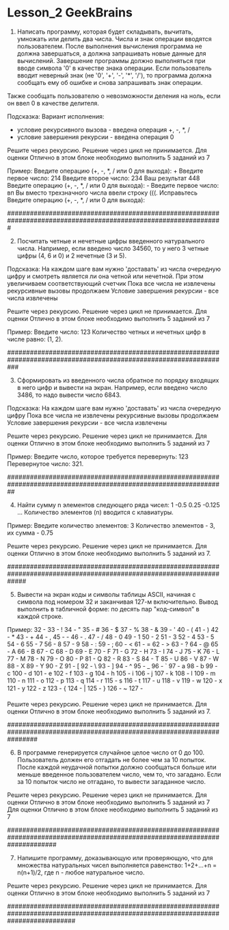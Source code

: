 # Lesson_2 GeekBrains

1.	Написать программу, которая будет складывать, вычитать, умножать или делить
два числа. Числа и знак операции вводятся пользователем. После выполнения
вычисления программа не должна завершаться, а должна запрашивать новые данные
для вычислений. Завершение программы должно выполняться при вводе символа '0'
в качестве знака операции. Если пользователь вводит неверный знак
(не '0', '+', '-', '*', '/'), то программа должна сообщать ему об ошибке и
снова запрашивать знак операции.

Также сообщать пользователю о невозможности деления на ноль,
если он ввел 0 в качестве делителя.

Подсказка:
Вариант исполнения:
- условие рекурсивного вызова - введена операция +, -, *, /
- условие завершения рекурсии - введена операция 0

Решите через рекурсию. Решение через цикл не принимается.
Для оценки Отлично в этом блоке необходимо выполнить 5 заданий из 7

Пример:
Введите операцию (+, -, *, / или 0 для выхода): +
Введите первое число: 214
Введите второе число: 234
Ваш результат 448
Введите операцию (+, -, *, / или 0 для выхода): -
Введите первое число: вп
Вы вместо трехзначного числа ввели строку (((. Исправьтесь
Введите операцию (+, -, *, / или 0 для выхода):

#################################################################################################################

2.	Посчитать четные и нечетные цифры введенного натурального числа.
Например, если введено число 34560, то у него 3 четные цифры
(4, 6 и 0) и 2 нечетные (3 и 5).

Подсказка:
На каждом шаге вам нужно 'доставать' из числа очередную цифру
и смотреть является ли она четной или нечетной. При этом увеличиваем соответствующий счетчик
Пока все числа не извлечены рекурсивные вызовы продолжаем
Условие завершения рекурсии - все числа извлечены

Решите через рекурсию. Решение через цикл не принимается.
Для оценки Отлично в этом блоке необходимо выполнить 5 заданий из 7

Пример:
Введите число: 123
Количество четных и нечетных цифр в числе равно: (1, 2).

###################################################################################################################

3.	Сформировать из введенного числа обратное по порядку входящих в него
цифр и вывести на экран. Например, если введено число 3486,
 то надо вывести число 6843.

Подсказка:
На каждом шаге вам нужно 'доставать' из числа очередную цифру
Пока все числа не извлечены рекурсивные вызовы продолжаем
Условие завершения рекурсии - все числа извлечены

Решите через рекурсию. Решение через цикл не принимается.
Для оценки Отлично в этом блоке необходимо выполнить 5 заданий из 7

Пример:
Введите число, которое требуется перевернуть: 123
Перевернутое число: 321.

##################################################################################################################

4.	Найти сумму n элементов следующего ряда чисел: 1 -0.5 0.25 -0.125 ...
Количество элементов (n) вводится с клавиатуры.

Пример:
Введите количество элементов: 3
Количество элементов - 3, их сумма - 0.75

Решите через рекурсию. Решение через цикл не принимается.
Для оценки Отлично в этом блоке необходимо выполнить 5 заданий из 7.

#####################################################################################################################

5.	Вывести на экран коды и символы таблицы ASCII, начиная с символа
под номером 32 и заканчивая 127-м включительно.
Вывод выполнить в табличной форме: по десять пар "код-символ" в каждой строке.

Пример:
32 -   33 - ! 34 - " 35 - # 36 - $ 37 - % 38 - & 39 - ' 40 - ( 41 - )
42 - * 43 - + 44 - , 45 - - 46 - . 47 - / 48 - 0 49 - 1 50 - 2 51 - 3
52 - 4 53 - 5 54 - 6 55 - 7 56 - 8 57 - 9 58 - : 59 - ; 60 - < 61 - =
62 - > 63 - ? 64 - @ 65 - A 66 - B 67 - C 68 - D 69 - E 70 - F 71 - G
72 - H 73 - I 74 - J 75 - K 76 - L 77 - M 78 - N 79 - O 80 - P 81 - Q
82 - R 83 - S 84 - T 85 - U 86 - V 87 - W 88 - X 89 - Y 90 - Z 91 - [
92 - \ 93 - ] 94 - ^ 95 - _ 96 - ` 97 - a 98 - b 99 - c 100 - d 101 - e
102 - f 103 - g 104 - h 105 - i 106 - j 107 - k 108 - l 109 - m 110 - n 111 - o
112 - p 113 - q 114 - r 115 - s 116 - t 117 - u 118 - v 119 - w 120 - x 121 - y
122 - z 123 - { 124 - | 125 - } 126 - ~ 127 - 

Решите через рекурсию. Решение через цикл не принимается.
Для оценки Отлично в этом блоке необходимо выполнить 5 заданий из 7.

########################################################################################################################

6.	В программе генерируется случайное целое число от 0 до 100.
Пользователь должен его отгадать не более чем за 10 попыток. После каждой
неудачной попытки должно сообщаться больше или меньше введенное пользователем
число, чем то, что загадано. Если за 10 попыток число не отгадано,
то вывести загаданное число.

Решите через рекурсию. Решение через цикл не принимается.
Для оценки Отлично в этом блоке необходимо выполнить 5 заданий из 7
Для оценки Отлично в этом блоке необходимо выполнить 5 заданий из 7

#############################################################################################################################

7.	Напишите программу, доказывающую или проверяющую, что для множества
натуральных чисел выполняется равенство: 1+2+...+n = n(n+1)/2,
 где n - любое натуральное число.

 Решите через рекурсию. Решение через цикл не принимается.
Для оценки Отлично в этом блоке необходимо выполнить 5 заданий из 7

##################################################################################################################################

